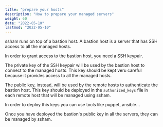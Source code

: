 ```yaml
---
title: "prepare your hosts"
description: "How to prepare your managed servers"
weight: 60
date: "2022-05-10"
lastmod: "2022-05-10"
---
```


ssham runs on top of a bastion host. A bastion host is a server that has SSH access to all the managed hosts. 

In order to grant access to the bastion host, you need a SSH keypair.

The private key of the SSH keypair will be used by the bastion host to connect to the managed hosts. This key should be kept veru careful because it provides access to all the managed hosts. 

The public key, instead, will be used by the remote hosts to authenticate the bastion host. This key should be deployed in the `authorized_keys` file in each remote host that will be managed using ssham.

In order to deploy this keys you can use tools like puppet, ansible...

Once you have deployed the bastion's public key in all the servers, they can be managed by ssham.

